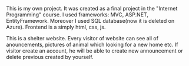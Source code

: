 This is my own project. It was created as a final project in the "Internet Programming" course. I used frameworks: MVC, ASP.NET, EntityFramework. Moreover I used SQL database(now it is deleted on Azure). Frontend is a simply html, css, js.

This is a shelter website. Every visitor of website can see all of anouncements, pictures of animal which looking for a new home etc. If visitor create an account, he will be able to create new announcement or delete previous created by yourself.

